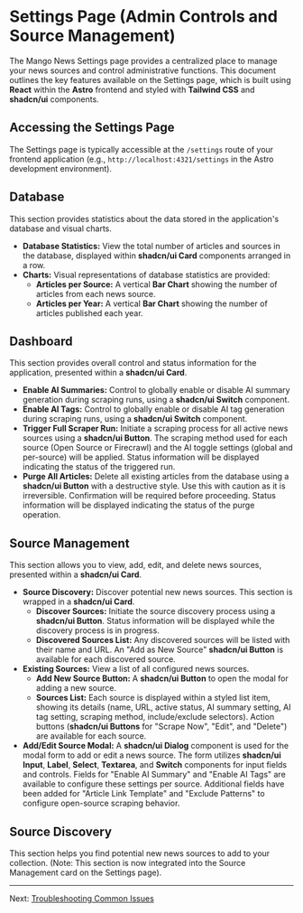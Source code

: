 # Settings Page (Admin Controls and Source Management)

The Mango News Settings page provides a centralized place to manage your news sources and control administrative functions. This document outlines the key features available on the Settings page, which is built using **React** within the **Astro** frontend and styled with **Tailwind CSS** and **shadcn/ui** components.

## Accessing the Settings Page

The Settings page is typically accessible at the `/settings` route of your frontend application (e.g., `http://localhost:4321/settings` in the Astro development environment).

## Database

This section provides statistics about the data stored in the application's database and visual charts.

-   **Database Statistics:** View the total number of articles and sources in the database, displayed within **shadcn/ui Card** components arranged in a row.
-   **Charts:** Visual representations of database statistics are provided:
    -   **Articles per Source:** A vertical **Bar Chart** showing the number of articles from each news source.
    -   **Articles per Year:** A vertical **Bar Chart** showing the number of articles published each year.

## Dashboard

This section provides overall control and status information for the application, presented within a **shadcn/ui Card**.

-   **Enable AI Summaries:** Control to globally enable or disable AI summary generation during scraping runs, using a **shadcn/ui Switch** component.
-   **Enable AI Tags:** Control to globally enable or disable AI tag generation during scraping runs, using a **shadcn/ui Switch** component.
-   **Trigger Full Scraper Run:** Initiate a scraping process for all active news sources using a **shadcn/ui Button**. The scraping method used for each source (Open Source or Firecrawl) and the AI toggle settings (global and per-source) will be applied. Status information will be displayed indicating the status of the triggered run.
-   **Purge All Articles:** Delete all existing articles from the database using a **shadcn/ui Button** with a destructive style. Use this with caution as it is irreversible. Confirmation will be required before proceeding. Status information will be displayed indicating the status of the purge operation.

## Source Management

This section allows you to view, add, edit, and delete news sources, presented within a **shadcn/ui Card**.

-   **Source Discovery:** Discover potential new news sources. This section is wrapped in a **shadcn/ui Card**.
    -   **Discover Sources:** Initiate the source discovery process using a **shadcn/ui Button**. Status information will be displayed while the discovery process is in progress.
    -   **Discovered Sources List:** Any discovered sources will be listed with their name and URL. An "Add as New Source" **shadcn/ui Button** is available for each discovered source.
-   **Existing Sources:** View a list of all configured news sources.
    -   **Add New Source Button:** A **shadcn/ui Button** to open the modal for adding a new source.
    -   **Sources List:** Each source is displayed within a styled list item, showing its details (name, URL, active status, AI summary setting, AI tag setting, scraping method, include/exclude selectors). Action buttons (**shadcn/ui Buttons** for "Scrape Now", "Edit", and "Delete") are available for each source.
-   **Add/Edit Source Modal:** A **shadcn/ui Dialog** component is used for the modal form to add or edit a news source. The form utilizes **shadcn/ui Input**, **Label**, **Select**, **Textarea**, and **Switch** components for input fields and controls. Fields for "Enable AI Summary" and "Enable AI Tags" are available to configure these settings per source. Additional fields have been added for "Article Link Template" and "Exclude Patterns" to configure open-source scraping behavior.

## Source Discovery

This section helps you find potential new news sources to add to your collection. (Note: This section is now integrated into the Source Management card on the Settings page).

---

Next: [Troubleshooting Common Issues](troubleshooting.md)
